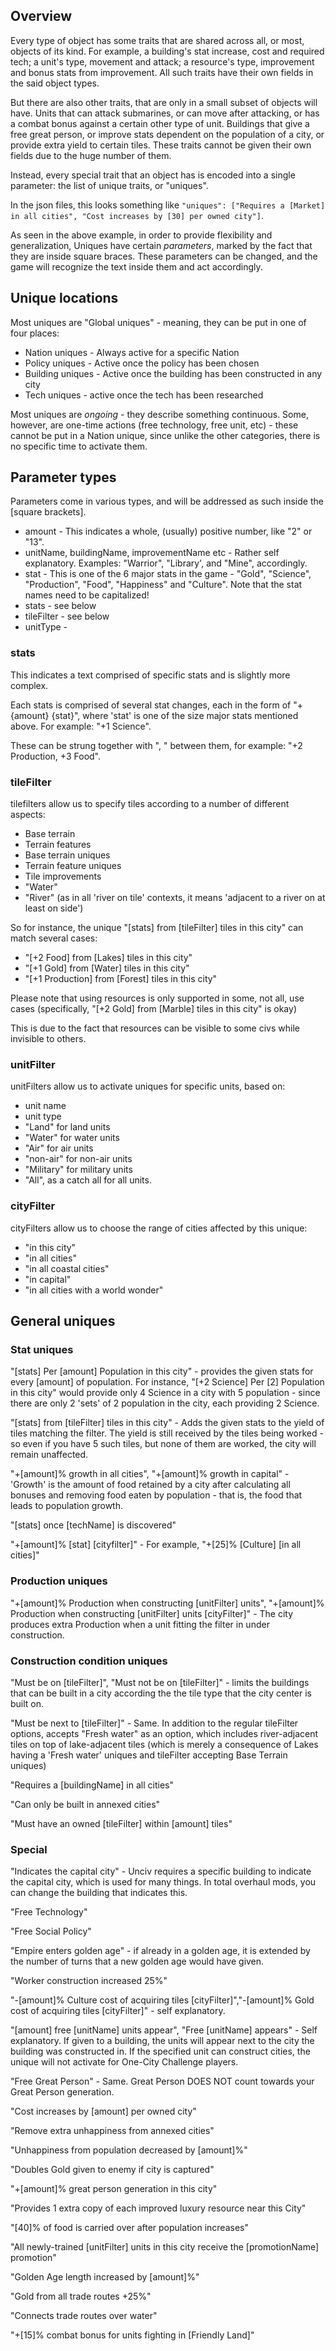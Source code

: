 ## Overview

Every type of object has some traits that are shared across all, or most, objects of its kind. For example, a building's stat increase, cost and required tech; a unit's type, movement and attack; a resource's type, improvement and bonus stats from improvement. All such traits have their own fields in the said object types.

But there are also other traits, that are only in a small subset of objects will have. Units that can attack submarines, or can move after attacking, or  has a combat bonus against a certain other type of unit. Buildings that give a free great person, or improve stats dependent on the population of a city, or provide extra yield to certain tiles. These traits cannot be given their own fields due to the huge number of them.

Instead, every special trait that an object has is encoded into a single parameter: the list of unique traits, or "uniques".

In the json files, this looks something like `"uniques": ["Requires a [Market] in all cities", "Cost increases by [30] per owned city"]`.

As seen in the above example, in order to provide flexibility and generalization, Uniques have certain *parameters*, marked by the fact that they are inside square braces. These parameters can be changed, and the game will recognize the text inside them and act accordingly.

## Unique locations

Most uniques are "Global uniques" - meaning, they can be put in one of four places:
- Nation uniques - Always active for a specific Nation
- Policy uniques - Active once the policy has been chosen
- Building uniques - Active once the building has been constructed in any city
- Tech uniques - active once the tech has been researched

Most uniques are *ongoing* - they describe something continuous. Some, however, are one-time actions (free technology, free unit, etc) - these cannot be put in a Nation unique, since unlike the other categories, there is no specific time to activate them. 

## Parameter types

Parameters come in various types, and will be addressed as such inside the [square brackets].

- amount - This indicates a whole, (usually) positive number, like "2" or "13".
- unitName, buildingName, improvementName etc - Rather self explanatory. Examples: "Warrior", "Library', and "Mine", accordingly.
- stat - This is one of the 6 major stats in the game - "Gold", "Science", "Production", "Food", "Happiness" and "Culture". Note that the stat names need to be capitalized!
- stats - see below
- tileFilter - see below
- unitType - 

### stats

This indicates a text comprised of specific stats and is slightly more complex.

Each stats is comprised of several stat changes, each in the form of "+{amount} {stat}", where 'stat' is one of the size major stats mentioned above.
For example: "+1 Science".

These can be strung together with ", " between them, for example: "+2 Production, +3 Food".

### tileFilter

tilefilters allow us to specify tiles according to a number of different aspects:

- Base terrain
- Terrain features
- Base terrain uniques
- Terrain feature uniques
- Tile improvements
- "Water"
- "River" (as in all 'river on tile' contexts, it means 'adjacent to a river on at least on side')

So for instance, the unique "[stats] from [tileFilter] tiles in this city" can match several cases:
- "[+2 Food] from [Lakes] tiles in this city"
- "[+1 Gold] from [Water] tiles in this city"
- "[+1 Production] from [Forest] tiles in this city"

Please note that using resources is only supported in some, not all, use cases (specifically, "[+2 Gold] from [Marble] tiles in this city" is okay)

This is due to the fact that resources can be visible to some civs while invisible to others.

### unitFilter

unitFilters allow us to activate uniques for specific units, based on:

- unit name
- unit type
- "Land" for land units
- "Water" for water units
- "Air" for air units
- "non-air" for non-air units
- "Military" for military units
- "All", as a catch all for all units.

### cityFilter

cityFilters allow us to choose the range of cities affected by this unique:

- "in this city"
- "in all cities"
- "in all coastal cities"
- "in capital"
- "in all cities with a world wonder"

## General uniques

### Stat uniques

"[stats] Per [amount] Population in this city" - provides the given stats for every [amount] of population. For instance, "[+2 Science] Per [2] Population in this city" would provide only 4 Science in a city with 5 population - since there are only 2 'sets' of 2 population in the city, each providing 2 Science.

"[stats] from [tileFilter] tiles in this city" - Adds the given stats to the yield of tiles matching the filter. The yield is still received by the tiles being worked - so even if you have 5 such tiles, but none of them are worked, the city will remain unaffected.

"+[amount]% growth in all cities", "+[amount]% growth in capital" - 'Growth' is the amount of food retained by a city after calculating all bonuses and removing food eaten by population - that is, the food that leads to population growth.

"[stats] once [techName] is discovered"

"+[amount]% [stat] [cityfilter]" - For example, "+[25]% [Culture] [in all cities]"

### Production uniques

"+[amount]% Production when constructing [unitFilter] units", "+[amount]% Production when constructing [unitFilter] units [cityFilter]" - The city produces extra Production when a unit fitting the filter in under construction.

### Construction condition uniques

"Must be on [tileFilter]", "Must not be on [tileFilter]" - limits the buildings that can be built in a city according the the tile type that the city center is built on.

"Must be next to [tileFilter]" - Same. In addition to the regular tileFilter options, accepts "Fresh water" as an option, which includes river-adjacent tiles on top of lake-adjacent tiles (which is merely a consequence of Lakes having a 'Fresh water' uniques and tileFilter accepting Base Terrain uniques)

"Requires a [buildingName] in all cities"

"Can only be built in annexed cities"

"Must have an owned [tileFilter] within [amount] tiles"

### Special

"Indicates the capital city" - Unciv requires a specific building to indicate the capital city, which is used for many things. In total overhaul mods, you can change the building that indicates this.

"Free Technology"

"Free Social Policy"

"Empire enters golden age" - if already in a golden age, it is extended by the number of turns that a new golden age would have given.

"Worker construction increased 25%"

"-[amount]% Culture cost of acquiring tiles [cityFilter]","-[amount]% Gold cost of acquiring tiles [cityFilter]" - self explanatory.

"[amount] free [unitName] units appear", "Free [unitName] appears" - Self explanatory. If given to a building, the units will appear next to the city the building was constructed in. If the specified unit can construct cities, the unique will not activate for One-City Challenge players.

"Free Great Person" - Same. Great Person DOES NOT count towards your Great Person generation.

"Cost increases by [amount] per owned city"

"Remove extra unhappiness from annexed cities"

"Unhappiness from population decreased by [amount]%"

"Doubles Gold given to enemy if city is captured"

"+[amount]% great person generation in this city"

"Provides 1 extra copy of each improved luxury resource near this City"

"[40]% of food is carried over after population increases"

"All newly-trained [unitFilter] units in this city receive the [promotionName] promotion"

"Golden Age length increased by [amount]%"

"Gold from all trade routes +25%"

"Connects trade routes over water"

"+[15]% combat bonus for units fighting in [Friendly Land]"